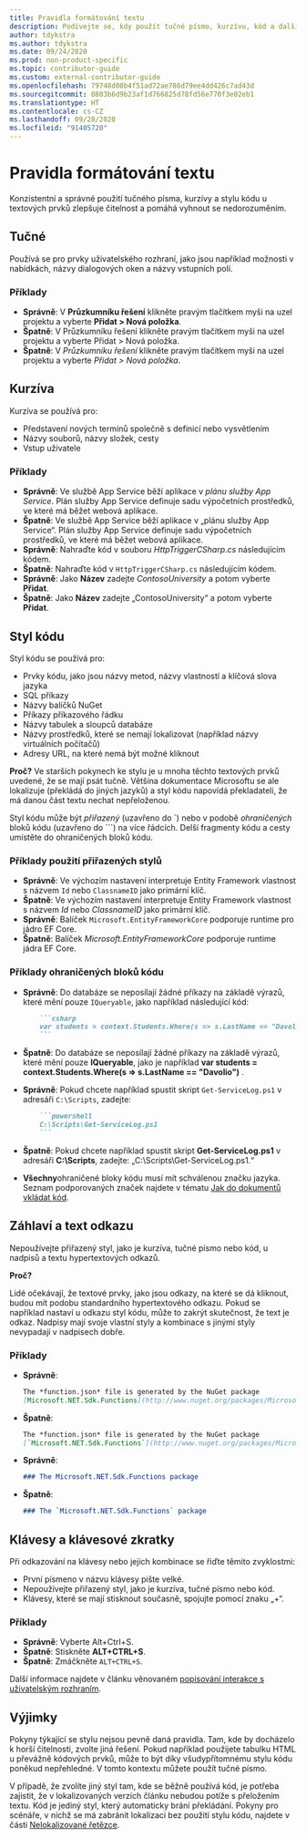 ```yaml
---
title: Pravidla formátování textu
description: Podívejte se, kdy použít tučné písmo, kurzívu, kód a další styly textu v článcích publikovaných na webu docs.microsoft.com.
author: tdykstra
ms.author: tdykstra
ms.date: 09/24/2020
ms.prod: non-product-specific
ms.topic: contributor-guide
ms.custom: external-contributor-guide
ms.openlocfilehash: 79748d08b4f51ad72ae786d79ee4dd426c7ad43d
ms.sourcegitcommit: 0803b6d9b23af1d766825d78fd56e770f3e02eb1
ms.translationtype: HT
ms.contentlocale: cs-CZ
ms.lasthandoff: 09/28/2020
ms.locfileid: "91405720"
---
```

# <a name="text-formatting-guidelines"></a>Pravidla formátování textu

Konzistentní a správné použití tučného písma, kurzívy a stylu kódu u textových prvků zlepšuje čitelnost a pomáhá vyhnout se nedorozuměním.

## <a name="bold"></a>Tučné

Používá se pro prvky uživatelského rozhraní, jako jsou například možnosti v nabídkách, názvy dialogových oken a názvy vstupních polí.

### <a name="examples"></a>Příklady

* **Správně**: V **Průzkumníku řešení** klikněte pravým tlačítkem myši na uzel projektu a vyberte **Přidat > Nová položka**.
* **Špatně**: V Průzkumníku řešení klikněte pravým tlačítkem myši na uzel projektu a vyberte Přidat > Nová položka.
* **Špatně**: V *Průzkumníku řešení* klikněte pravým tlačítkem myši na uzel projektu a vyberte *Přidat > Nová položka*.

## <a name="italics"></a>Kurzíva

Kurzíva se používá pro:

* Představení nových termínů společně s definicí nebo vysvětlením
* Názvy souborů, názvy složek, cesty
* Vstup uživatele

### <a name="examples"></a>Příklady

* **Správně**: Ve službě App Service běží aplikace v *plánu služby App Service*. Plán služby App Service definuje sadu výpočetních prostředků, ve které má běžet webová aplikace.
* **Špatně**: Ve službě App Service běží aplikace v „plánu služby App Service“. Plán služby App Service definuje sadu výpočetních prostředků, ve které má běžet webová aplikace.
* **Správně**: Nahraďte kód v souboru *HttpTriggerCSharp.cs* následujícím kódem.
* **Špatně**: Nahraďte kód v `HttpTriggerCSharp.cs` následujícím kódem.
* **Správně**: Jako **Název** zadejte *ContosoUniversity* a potom vyberte **Přidat**.
* **Špatně**: Jako **Název** zadejte „ContosoUniversity“ a potom vyberte **Přidat**.

## <a name="code-style"></a>Styl kódu

Styl kódu se používá pro:

* Prvky kódu, jako jsou názvy metod, názvy vlastností a klíčová slova jazyka
* SQL příkazy
* Názvy balíčků NuGet
* Příkazy příkazového řádku
* Názvy tabulek a sloupců databáze
* Názvy prostředků, které se nemají lokalizovat (například názvy virtuálních počítačů)
* Adresy URL, na které nemá být možné kliknout

**Proč?** Ve starších pokynech ke stylu je u mnoha těchto textových prvků uvedené, že se mají psát tučně. Většina dokumentace Microsoftu se ale lokalizuje (překládá do jiných jazyků) a styl kódu napovídá překladateli, že má danou část textu nechat nepřeloženou.

Styl kódu může být *přiřazený* (uzavřeno do \`) nebo v podobě *ohraničených* bloků kódu (uzavřeno do \`\`\`) na více řádcích. Delší fragmenty kódu a cesty umístěte do ohraničených bloků kódu.

### <a name="examples-using-inline-styles"></a>Příklady použití přiřazených stylů

* **Správně**: Ve výchozím nastavení interpretuje Entity Framework vlastnost s názvem `Id` nebo `ClassnameID` jako primární klíč.
* **Špatně**: Ve výchozím nastavení interpretuje Entity Framework vlastnost s názvem *Id* nebo *ClassnameID* jako primární klíč.
* **Správně**: Balíček `Microsoft.EntityFrameworkCore` podporuje runtime pro jádro EF Core.
* **Špatně**: Balíček *Microsoft.EntityFrameworkCore* podporuje runtime jádra EF Core.

### <a name="examples-of-fenced-code-blocks"></a>Příklady ohraničených bloků kódu

* **Správně**: Do databáze se neposílají žádné příkazy na základě výrazů, které mění pouze `IQueryable`, jako například následující kód:

  ```markdown
      ```csharp
      var students = context.Students.Where(s => s.LastName == "Davolio")
      ```
  ```

* **Špatně**: Do databáze se neposílají žádné příkazy na základě výrazů, které mění pouze **IQueryable**, jako je například **var students = context.Students.Where(s => s.LastName == "Davolio")** .

* **Správně**: Pokud chcete například spustit skript `Get-ServiceLog.ps1` v adresáři `C:\Scripts`, zadejte:

  ```markdown
      ```powershell
      C:\Scripts\Get-ServiceLog.ps1
      ```
  ```

* **Špatně**: Pokud chcete například spustit skript **Get-ServiceLog.ps1** v adresáři **C:\Scripts**, zadejte: „C:\Scripts\Get-ServiceLog.ps1.“

* **Všechny**ohraničené bloky kódu musí mít schválenou značku jazyka. Seznam podporovaných značek najdete v tématu [Jak do dokumentů vkládat kód](./code-in-docs.md#supported-languages).

## <a name="headings-and-link-text"></a>Záhlaví a text odkazu

Nepoužívejte přiřazený styl, jako je kurzíva, tučné písmo nebo kód, u nadpisů a textu hypertextových odkazů.

**Proč?**

Lidé očekávají, že textové prvky, jako jsou odkazy, na které se dá kliknout, budou mít podobu standardního hypertextového odkazu. Pokud se například nastaví u odkazu styl kódu, může to zakrýt skutečnost, že text je odkaz. Nadpisy mají svoje vlastní styly a kombinace s jinými styly nevypadají v nadpisech dobře.

### <a name="examples"></a>Příklady

* **Správně**:

  ```markdown
  The *function.json* file is generated by the NuGet package
  [Microsoft.NET.Sdk.Functions](http://www.nuget.org/packages/Microsoft.NET.Sdk.Functions).
  ```

* **Špatně**:

  ```markdown
  The *function.json* file is generated by the NuGet package
  [`Microsoft.NET.Sdk.Functions`](http://www.nuget.org/packages/Microsoft.NET.Sdk.Functions).
  ```

* **Správně**:

  ```markdown
  ### The Microsoft.NET.Sdk.Functions package
  ```

* **Špatně**:

  ```markdown
  ### The `Microsoft.NET.Sdk.Functions` package
  ```

## <a name="keys-and-keyboard-shortcuts"></a>Klávesy a klávesové zkratky

Při odkazování na klávesy nebo jejich kombinace se řiďte těmito zvyklostmi:

* První písmeno v názvu klávesy pište velké.
* Nepoužívejte přiřazený styl, jako je kurzíva, tučné písmo nebo kód.
* Klávesy, které se mají stisknout současně, spojujte pomocí znaku „+“.

### <a name="examples"></a>Příklady

* **Správně**: Vyberte Alt+Ctrl+S.
* **Špatně**: Stiskněte **ALT+CTRL+S**.
* **Špatně**: Zmáčkněte `ALT+CTRL+S`.

Další informace najdete v článku věnovaném [popisování interakce s uživatelským rozhraním](https://styleguides.azurewebsites.net/StyleGuide/Read?id=2700&topicid=26472).

## <a name="exceptions"></a>Výjimky

Pokyny týkající se stylu nejsou pevně daná pravidla. Tam, kde by docházelo k horší čitelnosti, zvolte jiná řešení. Pokud například použijete tabulku HTML u převážně kódových prvků, může to být díky všudypřítomnému stylu kódu poněkud nepřehledné. V tomto kontextu můžete použít tučné písmo.

V případě, že zvolíte jiný styl tam, kde se běžně používá kód, je potřeba zajistit, že v lokalizovaných verzích článku nebudou potíže s přeložením textu. Kód je jediný styl, který automaticky brání překládání. Pokyny pro scénáře, v nichž se má zabránit lokalizaci bez použití stylu kódu, najdete v části [Nelokalizované řetězce](markdown-reference.md#non-localized-strings).
